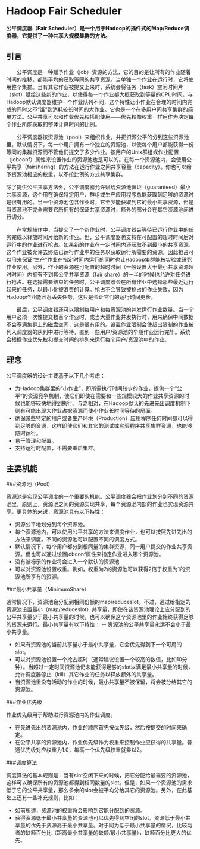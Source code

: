 # Hadoop Fair Scheduler
**公平调度器（Fair Scheduler）是一个用于Hadoop的插件式的Map/Reduce调度器，它提供了一种共享大规模集群的方法。**
## 引言
　　公平调度是一种赋予作业（job）资源的方法，它的目的是让所有的作业随着时间的推移，都能平均的获取等同的共享资源。当单独一个作业在运行时，它将使用整个集群。当有其它作业被提交上来时，系统会将任务（task）空闲时间片（slot）赋给这些新的作业，以使得每一个作业都大概获取到等量的CPU时间。与Hadoop默认调度器维护一个作业队列不同，这个特性让小作业在合理的时间内完成的同时又不“饿”到消耗较长时间的大作业。它也是一个在多用户间共享集群的简单方法。公平共享可以和作业优先权搭配使用——优先权像权重一样用作为决定每个作业所能获取的整体计算时间的比例。

　　公平调度器按资源池（pool）来组织作业，并把资源公平的分到这些资源池里。默认情况下，每一个用户拥有一个独立的资源池，以使每个用户都能获得一份等同的集群资源而不管他们提交了多少作业。按用户的Unix群组或作业配置（jobconf）属性来设置作业的资源池也是可以的。在每一个资源池内，会使用公平共享（fairsharing）的方法在运行作业之间共享容量（capacity）。你也可以给予资源池相应的权重，以不按比例的方式共享集群。

除了提供公平共享方法外，公平调度器允许赋给资源池保证（guaranteed）最小共享资源，这个用在确保特定用户、群组或生产应用程序总能获取到足够的资源时是很有用的。当一个资源池包含作业时，它至少能获取到它的最小共享资源，但是当资源池不完全需要它所拥有的保证共享资源时，额外的部分会在其它资源池间进行切分。

　　在常规操作中，当提交了一个新作业时，公平调度器会等待已运行作业中的任务完成以释放时间片给新的作业。但，公平调度器也支持在可配置的超时时间后对运行中的作业进行抢占。如果新的作业在一定时间内还获取不到最小的共享资源，这个作业被允许去终结已运行作业中的任务以获取运行所需要的资源。因此抢占可以用来保证“生产”作业在指定时间内运行的同时也让Hadoop集群能被实验或研究作业使用。另外，作业的资源在可配置的超时时间（一般设置大于最小共享资源超时时间）内拥有不到其公平共享资源（fair share）的一半的时候也允许对任务进行抢占。在选择需要结束的任务时，公平调度器会在所有作业中选择那些最近运行起来的任务，以最小化被浪费的计算。抢占不会导致被抢占的作业失败，因为Hadoop作业能容忍丢失任务，这只是会让它们的运行时间更长。

　　最后，公平调度器还可以限制每用户和每资源池的并发运行作业数量。当一个用户必须一次性提交数百个作业时，或当大量作业并发执行时，用来确保中间数据不会塞满集群上的磁盘空间，这是很有用的。设置作业限制会使超出限制的作业被列入调度器的队列中进行等待，直到一些用户/资源池的早期作业运行完毕。系统会根据作业优先权和提交时间的排列来运行每个用户/资源池中的作业。

## 理念

公平调度器的设计主要基于以下几个考虑：
- 为Hadoop集群里的“小作业”，即所需执行时间较少的作业，提供一个“公平”的资源竞争机制，使它们即使在需要和一些规模较大的作业共享资源的时候也能够较快地得到执行。与之相对，在Hadoop默认的先进先出调度机制下则有可能出现大作业占据资源而使小作业长时间等待的局面。
- 确保某些特定的用户或者生产环境（Production）应用程序任何时间都可以得到足够的资源，这样即使它们和其它的测试或实验程序共享集群资源，也能够随时运行。
- 易于管理和配置。
- 支持运行时配置，不需要重启集群。

## 主要机能

###资源池（Pool）

资源池是实现公平调度的一个重要的机能。公平调度器会把作业划分到不同的资源池里，原则上，资源池之间的资源实现共享，每个资源池内部的作业也实现资源共享。更具体的来说，资源池具有以下特性：
- 资源公平地划分到每个资源池。
- 每个资源池内，可以使用公平共享的方法来调度作业，也可以按照先进先出的方法来调度。不同的资源池可以配置不同的调度方式。
- 默认情况下，每个用户都分到相同量的集群资源，同一用户提交的作业共享资源。但也可以通过设置jobconf属性来指定作业进入哪个资源池。
- 没有被标示的作业将会进入一个默认的资源池
- 可以对资源池设置权重。例如，权重为2的资源池可以获得2倍于权重为1的资源池所享有的资源。

###最小共享量（MinimumShare）

通常情况下，资源池会分配到相同份额的map/reduceslot。不过，通过给指定的资源池设置最小（map/reduceslot）共享量，即使在该资源池理论上应分配到的公平共享量少于最小共享量的时候，也可以确保这个资源池里的作业始终获得足够的资源来运行。最小共享量有以下特性： --  资源池的公平共享量永远不会小于最小共享量。
- 如果有资源池的当前共享量小于最小共享量，它会优先得到下一个可用的slot。
- 可以对资源池设置一个抢占超时（通常建议设置一个较高的数值，比如10分钟）。当超过一定时间资源池仍未能获得足够的slot以满足最小共享量的时候，允许调度器停止（kill）其它作业的任务以释放额外的共享量。
- 当资源池里没有活动的作业的时候，最小共享量不被保留，将会被分给其它的资源池。

###作业优先级

作业优先级用于帮助进行资源池内的作业调度。
- 在先进先出的资源池内，作业的顺序首先按优先级，然后按提交的时间来确定。
- 在公平共享的资源池内，作业优先级作为权重来控制作业应获得的共享量。普通优先级对应权重为1.0，每高一个优先级权重就乘以2。

###调度算法

调度算法的基本规则是：当有slot空闲下来的时候，把它分配给最需要的资源池，这样可以确保所有的资源池都得到相同数量的slot。但是，如果一个资源池的需求低于它的公平共享量，那么多余的slot会被平均分给其它的资源池。另外，在此基础上还有一些补充规则，比如：
- 如前所述，资源池的权重将会影响到它能分配到的资源。
- 获得资源低于最小共享量的资源池可以优先得到空闲的slot。资源低于最小共享量的优先于资源高于最小共享量。对于同为低于最小共享量的情况，比较两者的缺额百分比（距离最小共享量的缺额/最小共享量），缺额百分比更大的优先。